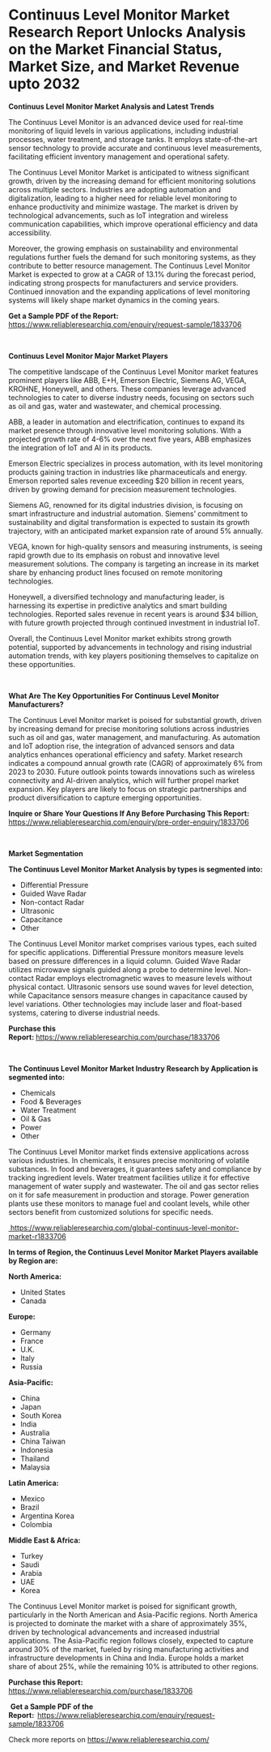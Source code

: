 <p><h1>Continuus Level Monitor Market Research Report Unlocks Analysis on the Market Financial Status, Market Size, and Market Revenue upto 2032</h1></p><p><strong>Continuus Level Monitor Market Analysis and Latest Trends</strong></p>
<p><p>The Continuus Level Monitor is an advanced device used for real-time monitoring of liquid levels in various applications, including industrial processes, water treatment, and storage tanks. It employs state-of-the-art sensor technology to provide accurate and continuous level measurements, facilitating efficient inventory management and operational safety.</p><p>The Continuus Level Monitor Market is anticipated to witness significant growth, driven by the increasing demand for efficient monitoring solutions across multiple sectors. Industries are adopting automation and digitalization, leading to a higher need for reliable level monitoring to enhance productivity and minimize wastage. The market is driven by technological advancements, such as IoT integration and wireless communication capabilities, which improve operational efficiency and data accessibility.</p><p>Moreover, the growing emphasis on sustainability and environmental regulations further fuels the demand for such monitoring systems, as they contribute to better resource management. The Continuus Level Monitor Market is expected to grow at a CAGR of 13.1% during the forecast period, indicating strong prospects for manufacturers and service providers. Continued innovation and the expanding applications of level monitoring systems will likely shape market dynamics in the coming years.</p></p>
<p><strong>Get a Sample PDF of the Report:&nbsp;</strong> <a href="https://www.reliableresearchiq.com/enquiry/request-sample/1833706?utm_campaign=3323&utm_medium=2&utm_source=Github&utm_content=ia&utm_term=26032025&utm_id=continuus-level-monitor">https://www.reliableresearchiq.com/enquiry/request-sample/1833706</a></p>
<p>&nbsp;</p>
<p><strong>Continuus Level Monitor Major Market Players</strong></p>
<p><p>The competitive landscape of the Continuus Level Monitor market features prominent players like ABB, E+H, Emerson Electric, Siemens AG, VEGA, KROHNE, Honeywell, and others. These companies leverage advanced technologies to cater to diverse industry needs, focusing on sectors such as oil and gas, water and wastewater, and chemical processing.</p><p>ABB, a leader in automation and electrification, continues to expand its market presence through innovative level monitoring solutions. With a projected growth rate of 4-6% over the next five years, ABB emphasizes the integration of IoT and AI in its products.</p><p>Emerson Electric specializes in process automation, with its level monitoring products gaining traction in industries like pharmaceuticals and energy. Emerson reported sales revenue exceeding $20 billion in recent years, driven by growing demand for precision measurement technologies.</p><p>Siemens AG, renowned for its digital industries division, is focusing on smart infrastructure and industrial automation. Siemens’ commitment to sustainability and digital transformation is expected to sustain its growth trajectory, with an anticipated market expansion rate of around 5% annually.</p><p>VEGA, known for high-quality sensors and measuring instruments, is seeing rapid growth due to its emphasis on robust and innovative level measurement solutions. The company is targeting an increase in its market share by enhancing product lines focused on remote monitoring technologies.</p><p>Honeywell, a diversified technology and manufacturing leader, is harnessing its expertise in predictive analytics and smart building technologies. Reported sales revenue in recent years is around $34 billion, with future growth projected through continued investment in industrial IoT.</p><p>Overall, the Continuus Level Monitor market exhibits strong growth potential, supported by advancements in technology and rising industrial automation trends, with key players positioning themselves to capitalize on these opportunities.</p></p>
<p>&nbsp;</p>
<p><strong>What Are The Key Opportunities For Continuus Level Monitor Manufacturers?</strong></p>
<p><p>The Continuus Level Monitor market is poised for substantial growth, driven by increasing demand for precise monitoring solutions across industries such as oil and gas, water management, and manufacturing. As automation and IoT adoption rise, the integration of advanced sensors and data analytics enhances operational efficiency and safety. Market research indicates a compound annual growth rate (CAGR) of approximately 6% from 2023 to 2030. Future outlook points towards innovations such as wireless connectivity and AI-driven analytics, which will further propel market expansion. Key players are likely to focus on strategic partnerships and product diversification to capture emerging opportunities.</p></p>
<p><strong>Inquire or Share Your Questions If Any Before Purchasing This Report:</strong> <a href="https://www.reliableresearchiq.com/enquiry/pre-order-enquiry/1833706?utm_campaign=3323&utm_medium=2&utm_source=Github&utm_content=ia&utm_term=26032025&utm_id=continuus-level-monitor">https://www.reliableresearchiq.com/enquiry/pre-order-enquiry/1833706</a></p>
<p>&nbsp;</p>
<p><strong>Market Segmentation</strong></p>
<p><strong>The Continuus Level Monitor Market Analysis by types is segmented into:</strong></p>
<p><ul><li>Differential Pressure</li><li>Guided Wave Radar</li><li>Non-contact Radar</li><li>Ultrasonic</li><li>Capacitance</li><li>Other</li></ul></p>
<p><p>The Continuus Level Monitor market comprises various types, each suited for specific applications. Differential Pressure monitors measure levels based on pressure differences in a liquid column. Guided Wave Radar utilizes microwave signals guided along a probe to determine level. Non-contact Radar employs electromagnetic waves to measure levels without physical contact. Ultrasonic sensors use sound waves for level detection, while Capacitance sensors measure changes in capacitance caused by level variations. Other technologies may include laser and float-based systems, catering to diverse industrial needs.</p></p>
<p><strong>Purchase this Report:&nbsp;</strong><a href="https://www.reliableresearchiq.com/purchase/1833706?utm_campaign=3323&utm_medium=2&utm_source=Github&utm_content=ia&utm_term=26032025&utm_id=continuus-level-monitor">https://www.reliableresearchiq.com/purchase/1833706</a></p>
<p>&nbsp;</p>
<p><strong>The Continuus Level Monitor Market Industry Research by Application is segmented into:</strong></p>
<p><ul><li>Chemicals</li><li>Food & Beverages</li><li>Water Treatment</li><li>Oil & Gas</li><li>Power</li><li>Other</li></ul></p>
<p><p>The Continuus Level Monitor market finds extensive applications across various industries. In chemicals, it ensures precise monitoring of volatile substances. In food and beverages, it guarantees safety and compliance by tracking ingredient levels. Water treatment facilities utilize it for effective management of water supply and wastewater. The oil and gas sector relies on it for safe measurement in production and storage. Power generation plants use these monitors to manage fuel and coolant levels, while other sectors benefit from customized solutions for specific needs.</p></p>
<p><a href="https://www.reliableresearchiq.com/global-continuus-level-monitor-market-r1833706?utm_campaign=3323&utm_medium=2&utm_source=Github&utm_content=ia&utm_term=26032025&utm_id=continuus-level-monitor">&nbsp;https://www.reliableresearchiq.com/global-continuus-level-monitor-market-r1833706</a></p>
<p><strong>In terms of Region, the Continuus Level Monitor Market Players available by Region are:</strong></p>
<p>
    <p> <strong> North America: </strong>
        <ul>
            <li>United States</li>
            <li>Canada</li>
        </ul>
        </p> 
    <p> <strong> Europe: </strong>
        <ul>
            <li>Germany</li>
            <li>France</li>
            <li>U.K.</li>
            <li>Italy</li>
            <li>Russia</li>
        </ul>
        </p> 
    <p> <strong> Asia-Pacific: </strong>
        <ul>
            <li>China</li>
            <li>Japan</li>
            <li>South Korea</li>
            <li>India</li>
            <li>Australia</li>
            <li>China Taiwan</li>
            <li>Indonesia</li>
            <li>Thailand</li>
            <li>Malaysia</li>
        </ul>
        </p> 
    <p> <strong> Latin America: </strong>
        <ul>
            <li>Mexico</li>
            <li>Brazil</li>
            <li>Argentina Korea</li>
            <li>Colombia</li>
        </ul>
        </p> 
    <p> <strong> Middle East & Africa: </strong>
        <ul>
            <li>Turkey</li>
            <li>Saudi</li>
            <li>Arabia</li>
            <li>UAE</li>
            <li>Korea</li>
        </ul>
    </p>
    </p>
<p><p>The Continuus Level Monitor market is poised for significant growth, particularly in the North American and Asia-Pacific regions. North America is projected to dominate the market with a share of approximately 35%, driven by technological advancements and increased industrial applications. The Asia-Pacific region follows closely, expected to capture around 30% of the market, fueled by rising manufacturing activities and infrastructure developments in China and India. Europe holds a market share of about 25%, while the remaining 10% is attributed to other regions.</p></p>
<p><strong>Purchase this Report: </strong><a href="https://www.reliableresearchiq.com/purchase/1833706?utm_campaign=3323&utm_medium=2&utm_source=Github&utm_content=ia&utm_term=26032025&utm_id=continuus-level-monitor">https://www.reliableresearchiq.com/purchase/1833706</a></p>
<p>&nbsp;<strong>Get a Sample PDF of the Report:&nbsp;&nbsp;</strong><a href="https://www.reliableresearchiq.com/enquiry/request-sample/1833706?utm_campaign=3323&utm_medium=2&utm_source=Github&utm_content=ia&utm_term=26032025&utm_id=continuus-level-monitor">https://www.reliableresearchiq.com/enquiry/request-sample/1833706</a></p>
<p><strong></strong></p>
<p>Check more reports on <a href="https://www.reliableresearchiq.com/?utm_campaign=3323&utm_medium=2&utm_source=Github&utm_content=ia&utm_term=26032025&utm_id=continuus-level-monitor">https://www.reliableresearchiq.com/</a></p>